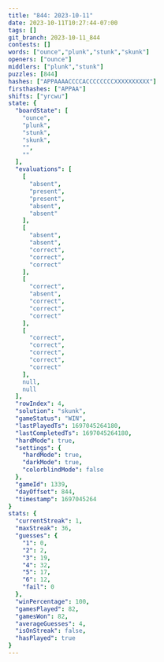 ```yaml
---
title: "844: 2023-10-11"
date: 2023-10-11T10:27:44-07:00
tags: []
git_branch: 2023-10-11_844
contests: []
words: ["ounce","plunk","stunk","skunk"]
openers: ["ounce"]
middlers: ["plunk","stunk"]
puzzles: [844]
hashes: ["APPAAAACCCCACCCCCCCCXXXXXXXXXX"]
firsthashes: ["APPAA"]
shifts: ["yrcwu"]
state: {
  "boardState": [
    "ounce",
    "plunk",
    "stunk",
    "skunk",
    "",
    ""
  ],
  "evaluations": [
    [
      "absent",
      "present",
      "present",
      "absent",
      "absent"
    ],
    [
      "absent",
      "absent",
      "correct",
      "correct",
      "correct"
    ],
    [
      "correct",
      "absent",
      "correct",
      "correct",
      "correct"
    ],
    [
      "correct",
      "correct",
      "correct",
      "correct",
      "correct"
    ],
    null,
    null
  ],
  "rowIndex": 4,
  "solution": "skunk",
  "gameStatus": "WIN",
  "lastPlayedTs": 1697045264180,
  "lastCompletedTs": 1697045264180,
  "hardMode": true,
  "settings": {
    "hardMode": true,
    "darkMode": true,
    "colorblindMode": false
  },
  "gameId": 1339,
  "dayOffset": 844,
  "timestamp": 1697045264
}
stats: {
  "currentStreak": 1,
  "maxStreak": 36,
  "guesses": {
    "1": 0,
    "2": 2,
    "3": 19,
    "4": 32,
    "5": 17,
    "6": 12,
    "fail": 0
  },
  "winPercentage": 100,
  "gamesPlayed": 82,
  "gamesWon": 82,
  "averageGuesses": 4,
  "isOnStreak": false,
  "hasPlayed": true
}
---
```

<!-- more -->
